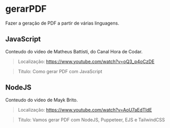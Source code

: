 # gerarPDF

Fazer a geração de PDF a partir de várias linguagens. 

## JavaScript

Conteudo do video de Matheus Battisti, do Canal Hora de Codar.

> Localização: https://www.youtube.com/watch?v=oQ3_p4oCzDE

> Titulo: 
Como gerar PDF com JavaScript


## NodeJS

Conteudo do video de Mayk Brito. 

> Localização: https://www.youtube.com/watch?v=AoU7aEdTldE

> Titulo: 
Vamos gerar PDF com NodeJS, Puppeteer, EJS e TailwindCSS



